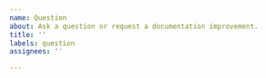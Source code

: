```yaml
---
name: Question
about: Ask a question or request a documentation improvement.
title: ''
labels: question
assignees: ''

---
```


<!-- Ask a question that is not answered in our (documentation)[http://deck.gl/#/documentation]. -->

<!-- Suggest an improvement or clarification in our documentation. -->
